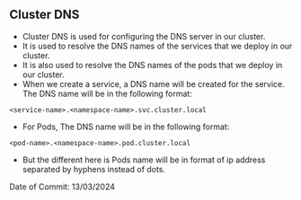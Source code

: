 ## Cluster DNS

- Cluster DNS is used for configuring the DNS server in our cluster.
- It is used to resolve the DNS names of the services that we deploy in our cluster.
- It is also used to resolve the DNS names of the pods that we deploy in our cluster.
- When we create a service, a DNS name will be created for the service.
The DNS name will be in the following format:
```
<service-name>.<namespace-name>.svc.cluster.local
```
- For Pods,
The DNS name will be in the following format:
```
<pod-name>.<namespace-name>.pod.cluster.local
```
- But the different here is Pods name will be in format of ip address separated by hyphens instead of dots.

Date of Commit: 13/03/2024